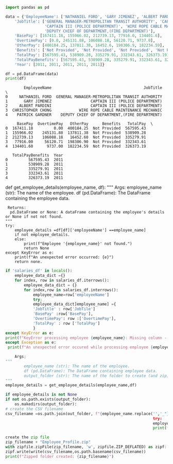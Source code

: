 ```python
import pandas as pd

data = {'EmployeeName': ['NATHANIEL FORD', 'GARY JIMENEZ', 'ALBERT PARDINI', 'CHRISTOPHER CHONG', 'PATRICK GARDNER'],
    'JobTitle': ['GENERAL MANAGER-METROPOLITAN TRANSIT AUTHORITY', 'CAPTAIN III (POLICE DEPARTMENT)', 
                 'CAPTAIN III (POLICE DEPARTMENT)', 'WIRE ROPE CABLE MAINTENANCE MECHANIC', 
                 'DEPUTY CHIEF OF DEPARTMENT,(FIRE DEPARTMENT)'],
    'BasePay': [167411.18, 155966.02, 212739.13, 77916.0, 134401.6],
    'OvertimePay': [0.0, 245131.88, 106088.18, 56120.71, 9737.0],
    'OtherPay': [400184.25, 137811.38, 16452.6, 198306.9, 182234.59],
    'Benefits': ['Not Provided', 'Not Provided', 'Not Provided', 'Not Provided', 'Not Provided'],
    'TotalPay': [567595.43, 538909.28, 335279.91, 332343.61, 326373.19],
    'TotalPayBenefits': [567595.43, 538909.28, 335279.91, 332343.61, 326373.19],
    'Year': [2011, 2011, 2011, 2011, 2011]}

df = pd.DataFrame(data)
print(df)
```

            EmployeeName                                        JobTitle  \
    0     NATHANIEL FORD  GENERAL MANAGER-METROPOLITAN TRANSIT AUTHORITY   
    1       GARY JIMENEZ                 CAPTAIN III (POLICE DEPARTMENT)   
    2     ALBERT PARDINI                 CAPTAIN III (POLICE DEPARTMENT)   
    3  CHRISTOPHER CHONG            WIRE ROPE CABLE MAINTENANCE MECHANIC   
    4    PATRICK GARDNER    DEPUTY CHIEF OF DEPARTMENT,(FIRE DEPARTMENT)   
    
         BasePay  OvertimePay   OtherPay      Benefits   TotalPay  \
    0  167411.18         0.00  400184.25  Not Provided  567595.43   
    1  155966.02    245131.88  137811.38  Not Provided  538909.28   
    2  212739.13    106088.18   16452.60  Not Provided  335279.91   
    3   77916.00     56120.71  198306.90  Not Provided  332343.61   
    4  134401.60      9737.00  182234.59  Not Provided  326373.19   
    
       TotalPayBenefits  Year  
    0         567595.43  2011  
    1         538909.28  2011  
    2         335279.91  2011  
    3         332343.61  2011  
    4         326373.19  2011  
    
def get_employee_details(employee_name, df):
    """
    Args: employee_name (str): The name of the employee.
    df (pd.DataFrame): The DataFrame containing the employee data.
        
     Returns:
      pd.DataFrame or None: A dataFrame containing the employee's details or None if not not found.
    """
    try:
        employee_details =df[df]['employeeName'] ==employee_name]
        if not employee_details.
        else:
            print(f"Employee '{employee_name}' not found.")
            return None
    except KeyError as e:
        print(f"An unexpected error occurred: {e}")
        return none.

```python
if 'salaries_df' in locals():
    employee_data_dict ={}
    for index, row in salaries_df.iterrows():
        employee_data_dict = {}
        for index,row in salaries_df.interrows():
            employee_name=row['employeeName']
            try;
            employee_data_dict]employee_name] ={
            'JobTitle' : row['JobTile']
            'BasePay' :row['BasePay'],
            'OvertimePay': row :['OvertimePay'],
            'TotalPay' : row ['TotalPay']
            }
except KeyError as e:
print(f"KeyError processing employee {employee_name}: Missing column - {e}")
except Exception as e:
 print(f"An unexpected error occured while processing employee {employee_name}: {e}")
```


```python
    Args;
"""
        employee_name (str): The name of the employee.
        df (pd.DataFrame): The DataFrame containing employee data.
        output_folder (str): The name of the folder to create (and zip).
"""
employee_details = get_employee_details(employee_name,df)

if employee_details is not None
if not os.path.exists(output_folder):
    os.makedirs(output_folder):
# create the CSV filename
csv_filename =os.path.join(out_folder, f"{employee_name.replace('','_"}_details.csv"
                                                                try:
                                                                employee_details.to_csv_filename, index=False)
                                                                print(f"Employee details exported to: {csv_filename}")

create the zip file
zip_filename + "Employee_Profile.zip"
with zipfile.zipFile(zip_filename, 'w', zipfile.ZIP_DEFLATED) as zipf:
zipf.write(write(csv_filename,os.path.basename(csv_filename))
print(f"Zipped folder created: {zip_filename}")
```

